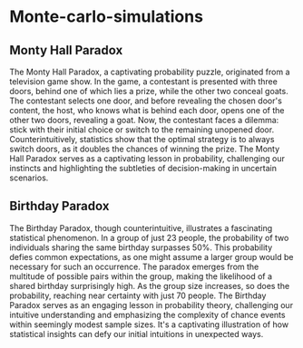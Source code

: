 # Monte-carlo-simulations
## Monty Hall Paradox
The Monty Hall Paradox, a captivating probability puzzle, originated from a television game show. In the game, a contestant is presented with three doors, behind one of which lies a prize, while the other two conceal goats. The contestant selects one door, and before revealing the chosen door's content, the host, who knows what is behind each door, opens one of the other two doors, revealing a goat. Now, the contestant faces a dilemma: stick with their initial choice or switch to the remaining unopened door. Counterintuitively, statistics show that the optimal strategy is to always switch doors, as it doubles the chances of winning the prize. The Monty Hall Paradox serves as a captivating lesson in probability, challenging our instincts and highlighting the subtleties of decision-making in uncertain scenarios.
## Birthday Paradox
The Birthday Paradox, though counterintuitive, illustrates a fascinating statistical phenomenon. In a group of just 23 people, the probability of two individuals sharing the same birthday surpasses 50%. This probability defies common expectations, as one might assume a larger group would be necessary for such an occurrence. The paradox emerges from the multitude of possible pairs within the group, making the likelihood of a shared birthday surprisingly high. As the group size increases, so does the probability, reaching near certainty with just 70 people. The Birthday Paradox serves as an engaging lesson in probability theory, challenging our intuitive understanding and emphasizing the complexity of chance events within seemingly modest sample sizes. It's a captivating illustration of how statistical insights can defy our initial intuitions in unexpected ways.

